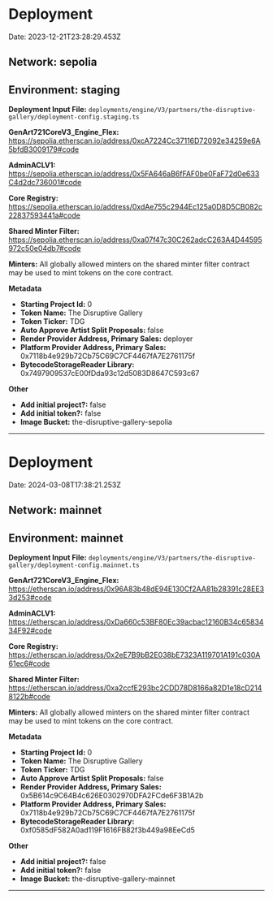 
# Deployment

Date: 2023-12-21T23:28:29.453Z

## **Network:** sepolia

## **Environment:** staging

**Deployment Input File:** `deployments/engine/V3/partners/the-disruptive-gallery/deployment-config.staging.ts`

**GenArt721CoreV3_Engine_Flex:** https://sepolia.etherscan.io/address/0xcA7224Cc37116D72092e34259e6A5bfdB3009179#code

**AdminACLV1:** https://sepolia.etherscan.io/address/0x5FA646aB6fFAF0be0FaF72d0e633C4d2dc736001#code

**Core Registry:** https://sepolia.etherscan.io/address/0xdAe755c2944Ec125a0D8D5CB082c22837593441a#code

**Shared Minter Filter:** https://sepolia.etherscan.io/address/0xa07f47c30C262adcC263A4D44595972c50e04db7#code

**Minters:** All globally allowed minters on the shared minter filter contract may be used to mint tokens on the core contract.

**Metadata**

- **Starting Project Id:** 0
- **Token Name:** The Disruptive Gallery
- **Token Ticker:** TDG
- **Auto Approve Artist Split Proposals:** false
- **Render Provider Address, Primary Sales:** deployer
- **Platform Provider Address, Primary Sales:** 0x7118b4e929b72Cb75C69C7CF4467fA7E2761175f
- **BytecodeStorageReader Library:** 0x7497909537cE00fDda93c12d5083D8647C593c67

**Other**

- **Add initial project?:** false
- **Add initial token?:** false
- **Image Bucket:** the-disruptive-gallery-sepolia

---


# Deployment

Date: 2024-03-08T17:38:21.253Z

## **Network:** mainnet

## **Environment:** mainnet

**Deployment Input File:** `deployments/engine/V3/partners/the-disruptive-gallery/deployment-config.mainnet.ts`

**GenArt721CoreV3_Engine_Flex:** https://etherscan.io/address/0x96A83b48dE94E130Cf2AA81b28391c28EE33d253#code

**AdminACLV1:** https://etherscan.io/address/0xDa660c53BF80Ec39acbac12160B34c6583434F92#code

**Core Registry:** https://etherscan.io/address/0x2eE7B9bB2E038bE7323A119701A191c030A61ec6#code

**Shared Minter Filter:** https://etherscan.io/address/0xa2ccfE293bc2CDD78D8166a82D1e18cD2148122b#code

**Minters:** All globally allowed minters on the shared minter filter contract may be used to mint tokens on the core contract.

**Metadata**

- **Starting Project Id:** 0
- **Token Name:** The Disruptive Gallery
- **Token Ticker:** TDG
- **Auto Approve Artist Split Proposals:** false
- **Render Provider Address, Primary Sales:** 0x5B614c9C64B4c626E0302970DFA2FCde6F3B1A2b
- **Platform Provider Address, Primary Sales:** 0x7118b4e929b72Cb75C69C7CF4467fA7E2761175f
- **BytecodeStorageReader Library:** 0xf0585dF582A0ad119F1616FB82f3b449a98EeCd5

**Other**

- **Add initial project?:** false
- **Add initial token?:** false
- **Image Bucket:** the-disruptive-gallery-mainnet

---

